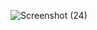 ![Screenshot (24)](https://user-images.githubusercontent.com/119101725/216088561-14b7dfe1-833f-4ef3-91e3-cf1269c915b6.png)
